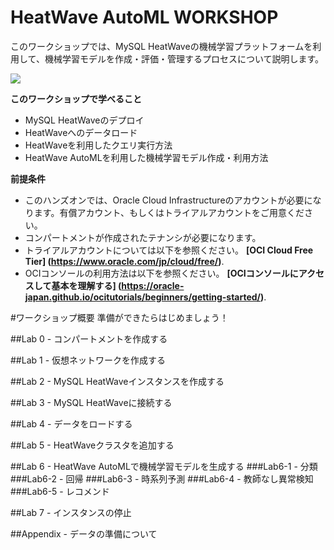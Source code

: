 # HeatWave AutoML WORKSHOP

このワークショップでは、MySQL HeatWaveの機械学習プラットフォームを利用して、機械学習モデルを作成・評価・管理するプロセスについて説明します。

![](./images/Intro.png)


**このワークショップで学べること**
-	MySQL HeatWaveのデプロイ
-	HeatWaveへのデータロード
-	HeatWaveを利用したクエリ実行方法
-	HeatWave AutoMLを利用した機械学習モデル作成・利用方法


**前提条件**
-  このハンズオンでは、Oracle Cloud Infrastructureのアカウントが必要になります。有償アカウント、もしくはトライアルアカウントをご用意ください。
-  コンパートメントが作成されたテナンシが必要になります。
-  トライアルアカウントについては以下を参照ください。
 **[OCI Cloud Free Tier]
(https://www.oracle.com/jp/cloud/free/)**. 
-  OCIコンソールの利用方法は以下を参照ください。
**[OCIコンソールにアクセスして基本を理解する]
(https://oracle-japan.github.io/ocitutorials/beginners/getting-started/)**. 

#ワークショップ概要
準備ができたらはじめましょう！

##Lab 0 - コンパートメントを作成する

##Lab 1 - 仮想ネットワークを作成する

##Lab 2 - MySQL HeatWaveインスタンスを作成する

##Lab 3 - MySQL HeatWaveに接続する

##Lab 4 - データをロードする

##Lab 5 - HeatWaveクラスタを追加する

##Lab 6 - HeatWave AutoMLで機械学習モデルを生成する
###Lab6-1 - 分類
###Lab6-2 - 回帰
###Lab6-3 - 時系列予測
###Lab6-4 - 教師なし異常検知
###Lab6-5 - レコメンド

##Lab 7 - インスタンスの停止

##Appendix - データの準備について
